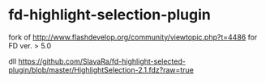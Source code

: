 fd-highlight-selection-plugin
============================

fork of http://www.flashdevelop.org/community/viewtopic.php?t=4486 for FD ver. > 5.0

dll https://github.com/SlavaRa/fd-highlight-selected-plugin/blob/master/HighlightSelection-2.1.fdz?raw=true
